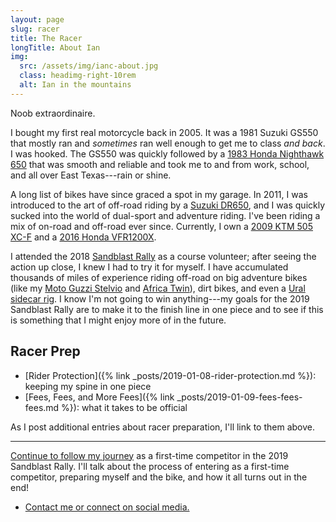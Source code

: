 ```yaml
---
layout: page
slug: racer
title: The Racer
longTitle: About Ian
img:
  src: /assets/img/ianc-about.jpg
  class: headimg-right-10rem
  alt: Ian in the mountains
---
```


<p class="lead" markdown="1">
  Noob extraordinaire.
</p>

I bought my first real motorcycle back in 2005. It was a 1981 Suzuki GS550 that mostly ran and _sometimes_ ran well enough to get me to class _and back_. I was hooked. The GS550 was quickly followed by a [1983 Honda Nighthawk 650](/assets/img/nighthawk.jpg) that was smooth and reliable and took me to and from work, school, and all over East Texas---rain or shine.

A long list of bikes have since graced a spot in my garage. In 2011, I was introduced to the art of off-road riding by a [Suzuki DR650](/assets/img/dr650.jpg), and I was quickly sucked into the world of dual-sport and adventure riding. I've been riding a mix of on-road and off-road ever since. Currently, I own a [2009 KTM 505 XC-F](/the-vehicle) and a [2016 Honda VFR1200X](/assets/img/vfr1200x.jpg).

I attended the 2018 [Sandblast Rally](https://www.sandblastrally.com/) as a course volunteer; after seeing the action up close, I knew I had to try it for myself. I have accumulated thousands of miles of experience riding off-road on big adventure bikes (like my [Moto Guzzi Stelvio](/assets/img/stelvio.jpg) and [Africa Twin](/assets/img/africatwin.jpg)), dirt bikes, and even a [Ural sidecar rig](/assets/img/ural.jpg). I know I'm not going to win anything---my goals for the 2019 Sandblast Rally are to make it to the finish line in one piece and to see if this is something that I might enjoy more of in the future.

## Racer Prep

* [Rider Protection]({% link _posts/2019-01-08-rider-protection.md %}): keeping my spine in one piece
* [Fees, Fees, and More Fees]({% link _posts/2019-01-09-fees-fees-fees.md %}): what it takes to be official

As I post additional entries about racer preparation, I'll link to them above.

----

[Continue to follow my journey](/) as a first-time competitor in the 2019 Sandblast Rally. I'll talk about the process of entering as a first-time competitor, preparing myself and the bike, and how it all turns out in the end!

* [Contact me or connect on social media.](/contact.html)
